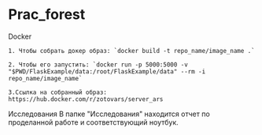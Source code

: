 # Prac_forest

 Docker
 
    1. Чтобы собрать докер образ: `docker build -t repo_name/image_name .`  
    
    2. Чтобы его запустить: `docker run -p 5000:5000 -v "$PWD/FlaskExample/data:/root/FlaskExample/data" --rm -i repo_name/image_name`
    
    3.Ссылка на собранный образ: https://hub.docker.com/r/zotovars/server_ars
    
Исследования
В папке "Исследования" находится отчет по проделанной работе и соответствующий ноутбук.

